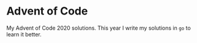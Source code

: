 # Advent of Code

My Advent of Code 2020 solutions. This year I write my solutions
in `go` to learn it better. 
